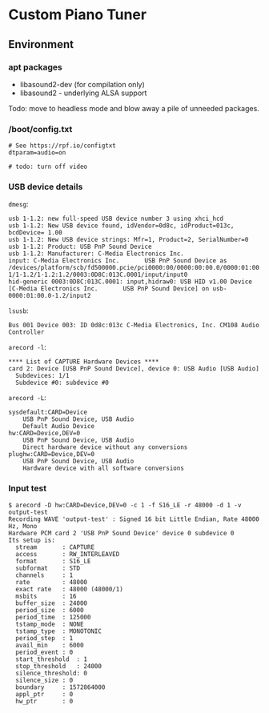 # Custom Piano Tuner

## Environment

### apt packages

- libasound2-dev (for compilation only)
- libasound2 - underlying ALSA support

Todo: move to headless mode and blow away a pile of unneeded packages.

### /boot/config.txt

```
# See https://rpf.io/configtxt
dtparam=audio=on

# todo: turn off video
```

### USB device details

`dmesg`:

```
usb 1-1.2: new full-speed USB device number 3 using xhci_hcd
usb 1-1.2: New USB device found, idVendor=0d8c, idProduct=013c, bcdDevice= 1.00
usb 1-1.2: New USB device strings: Mfr=1, Product=2, SerialNumber=0
usb 1-1.2: Product: USB PnP Sound Device
usb 1-1.2: Manufacturer: C-Media Electronics Inc.      
input: C-Media Electronics Inc.       USB PnP Sound Device as /devices/platform/scb/fd500000.pcie/pci0000:00/0000:00:00.0/0000:01:00.0/usb1/1-1/1-1.2/1-1.2:1.2/0003:0D8C:013C.0001/input/input0
hid-generic 0003:0D8C:013C.0001: input,hidraw0: USB HID v1.00 Device [C-Media Electronics Inc.       USB PnP Sound Device] on usb-0000:01:00.0-1.2/input2
```

`lsusb`:

```
Bus 001 Device 003: ID 0d8c:013c C-Media Electronics, Inc. CM108 Audio Controller
```

`arecord -l`:

```
**** List of CAPTURE Hardware Devices ****
card 2: Device [USB PnP Sound Device], device 0: USB Audio [USB Audio]
  Subdevices: 1/1
  Subdevice #0: subdevice #0
```

`arecord -L`:

```
sysdefault:CARD=Device
    USB PnP Sound Device, USB Audio
    Default Audio Device
hw:CARD=Device,DEV=0
    USB PnP Sound Device, USB Audio
    Direct hardware device without any conversions
plughw:CARD=Device,DEV=0
    USB PnP Sound Device, USB Audio
    Hardware device with all software conversions
```

### Input test

```
$ arecord -D hw:CARD=Device,DEV=0 -c 1 -f S16_LE -r 48000 -d 1 -v output-test
Recording WAVE 'output-test' : Signed 16 bit Little Endian, Rate 48000 Hz, Mono
Hardware PCM card 2 'USB PnP Sound Device' device 0 subdevice 0
Its setup is:
  stream       : CAPTURE
  access       : RW_INTERLEAVED
  format       : S16_LE
  subformat    : STD
  channels     : 1
  rate         : 48000
  exact rate   : 48000 (48000/1)
  msbits       : 16
  buffer_size  : 24000
  period_size  : 6000
  period_time  : 125000
  tstamp_mode  : NONE
  tstamp_type  : MONOTONIC
  period_step  : 1
  avail_min    : 6000
  period_event : 0
  start_threshold  : 1
  stop_threshold   : 24000
  silence_threshold: 0
  silence_size : 0
  boundary     : 1572864000
  appl_ptr     : 0
  hw_ptr       : 0
```

